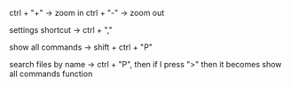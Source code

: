 ctrl + "+" -> zoom in
ctrl + "-" -> zoom out

settings shortcut -> ctrl + ","

show all commands -> shift + ctrl + "P"

search files by name -> ctrl + "P", then if I press ">" then it becomes show all commands function
